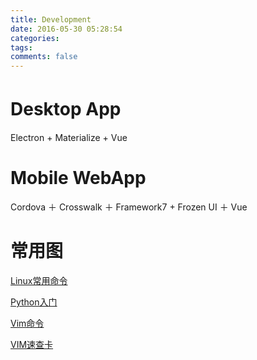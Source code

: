 ```yaml
---
title: Development
date: 2016-05-30 05:28:54
categories:
tags:
comments: false
---
```


# Desktop App　

Electron + Materialize + Vue

# Mobile WebApp

Cordova ＋ Crosswalk ＋ Framework7 + Frozen UI ＋ Vue

# 常用图　
[Linux常用命令](/uploads/files/linux-cmd.png)

[Python入门](/uploads/files/python-rumen.png)

[Vim命令](/uploads/files/vim-full.png)

[VIM速查卡](/uploads/files/vim_cheat_sheet_for_programmers_print.png)
